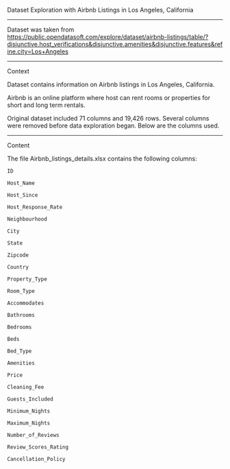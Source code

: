 Dataset Exploration with Airbnb Listings in Los Angeles, California

_________________________________________________________________________________________________________________________

Dataset was taken from
https://public.opendatasoft.com/explore/dataset/airbnb-listings/table/?disjunctive.host_verifications&disjunctive.amenities&disjunctive.features&refine.city=Los+Angeles


_________________________________________________________________________________________________________________________

Context

Dataset contains information on Airbnb listings in Los Angeles, California.

Airbnb is an online platform where host can rent rooms or properties for short and long term rentals.

Original dataset included 71 columns and 19,426 rows. Several columns were removed before data exploration began. Below
are the columns used. 

_________________________________________________________________________________________________________________________

Content

The file Airbnb_listings_details.xlsx contains the following columns:

	ID
  
  	Host_Name
  
  	Host_Since
  	
  	Host_Response_Rate
  
  	Neighbourhood
  
  	City
  
  	State
  
  	Zipcode
  
  	Country
  
  	Property_Type
  
  	Room_Type
  
  	Accommodates
  
  	Bathrooms
  
  	Bedrooms
  
 	Beds
  
  	Bed_Type
  
  	Amenities
  
  	Price
  
  	Cleaning_Fee
  
  	Guests_Included
  
  	Minimum_Nights
  
  	Maximum_Nights
  
  	Number_of_Reviews
  
  	Review_Scores_Rating
  
  	Cancellation_Policy
